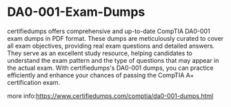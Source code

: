 # DA0-001-Exam-Dumps
certifiedumps offers comprehensive and up-to-date CompTIA DA0-001 exam dumps in PDF format. These dumps are meticulously curated to cover all exam objectives, providing real exam questions and detailed answers. They serve as an excellent study resource, helping candidates to understand the exam pattern and the type of questions that may appear in the actual exam. With certifiedumps's DA0-001 dumps, you can practice efficiently and enhance your chances of passing the CompTIA A+ certification exam. 

more info:https://www.certifiedumps.com/comptia/da0-001-dumps.html
